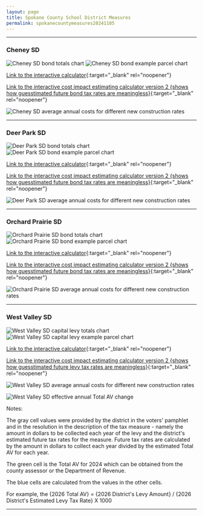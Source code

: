 ```yaml
---
layout: page
title: Spokane County School District Measures
permalink: spokanecountymeasures20241105
---
```


___

### Cheney SD

![Cheney SD bond totals chart](pagesManual/LeviesReport/20241105/Cheney.png "Cheney SD bond totals chart")
![Cheney SD bond example parcel chart](pagesManual/LeviesReport/20241105/CheneyParcel.png "Cheney SD bond example parcel chart")

[Link to the interactive calculator](calculator_cheney_20241105_enhanced){:target="_blank" rel="noopener"}

[Link to the interactive cost impact estimating calculator version 2 {shows how guesstimated future bond tax rates are meaningless}](table_cheney_bond_20241105){:target="_blank" rel="noopener"}

![Cheney SD average annual costs for different new construction rates](pagesManual/LeviesReport/20241105/CheneyNewConstruction.png "Cheney SD new construction chart")

___

### Deer Park SD

![Deer Park SD bond totals chart](pagesManual/LeviesReport/20241105/DeerPark.png "Deer Park SD bond totals chart")
![Deer Park SD bond example parcel chart](pagesManual/LeviesReport/20241105/DeerParkParcel.png "Deer Park SD bond example parcel chart")

[Link to the interactive calculator](calculator_deer_park_20241105_enhanced){:target="_blank" rel="noopener"}

[Link to the interactive cost impact estimating calculator version 2 {shows how guesstimated future bond tax rates are meaningless}](table_deer_park_bond_20241105){:target="_blank" rel="noopener"}

![Deer Park SD average annual costs for different new construction rates](pagesManual/LeviesReport/20241105/DeerParkNewConstruction.png "Deer Park SD new construction chart")

___

### Orchard Prairie SD

![Orchard Prairie SD bond totals chart](pagesManual/LeviesReport/20241105/OrchardPrairie.png "Orchard Prairie SD bond totals chart")
![Orchard Prairie SD bond example parcel chart](pagesManual/LeviesReport/20241105/OrchardPrairieParcel.png "Orchard Prairie SD bond example parcel chart")

[Link to the interactive calculator](calculator_orchard_prairie_20241105_enhanced){:target="_blank" rel="noopener"}

[Link to the interactive cost impact estimating calculator version 2 {shows how guesstimated future bond tax rates are meaningless}](table_orchard_prairie_bond_20241105){:target="_blank" rel="noopener"}

![Orchard Prairie SD average annual costs for different new construction rates](pagesManual/LeviesReport/20241105/OrchardPrairieNewConstruction.png "Orchard Prairie SD new construction chart")

___

### West Valley SD

![West Valley SD capital levy totals chart](pagesManual/LeviesReport/20241105/WestValleyCapital.png "West Valley SD capital levy totals chart")
![West Valley SD capital levy example parcel chart](pagesManual/LeviesReport/20241105/WestValleyCapitalParcel.png "West Valley SD capital  example parcel chart")

[Link to the interactive calculator](calculator_west_valley_capital_20241105_enhanced){:target="_blank" rel="noopener"}

[Link to the interactive cost impact estimating calculator version 2 {shows how guesstimated future levy tax rates are meaningless}](table_west_valley_capital_levy_20241105){:target="_blank" rel="noopener"}

![West Valley SD average annual costs for different new construction rates](pagesManual/LeviesReport/20241105/WestValleyCapitalLevyNewConstruction.png "West Valley SD new construction chart")

![West Valley SD effective annual Total AV change](pagesManual/LeviesReport/20241105/WestValleySDCapitalEffNewConstructionRate.png "West Valley SD new construction rate table")

Notes:

The gray cell values were provided by the district in the voters' pamphlet and in the resolution in the description of the tax measure - namely the amount in dollars to be collected each year of the levy and the district's estimated future tax rates for the measure. Future tax rates are calculated by the amount in dollars to collect each year divided by the estimated Total AV for each year.

The green cell is the Total AV for 2024 which can be obtained from the county assessor or the Department of Revenue.

The blue cells are calculated from the values in the other cells.

For example, the {2026 Total AV} = {2026 District's Levy Amount} / {2026 District's Estimated Levy Tax Rate} X 1000

___


